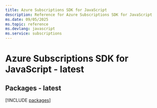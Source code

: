 ```yaml
---
title: Azure Subscriptions SDK for JavaScript
description: Reference for Azure Subscriptions SDK for JavaScript
ms.date: 09/05/2025
ms.topic: reference
ms.devlang: javascript
ms.service: subscriptions
---
```

# Azure Subscriptions SDK for JavaScript - latest
## Packages - latest
[!INCLUDE [packages](subscriptions-index.md)]
